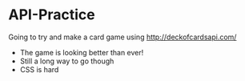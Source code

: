 # API-Practice
Going to try and make a card game using http://deckofcardsapi.com/

* The game is looking better than ever!
* Still a long way to go though
* CSS is hard
